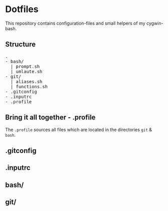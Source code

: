 # Dotfiles

This repository contains configuration-files and small helpers of my cygwin-bash.

## Structure

<pre>
.
- bash/
  | prompt.sh 
  | umlaute.sh
- git/
  | aliases.sh
  | functions.sh
- .gitconfig
- .inputrc
- .profile
</pre>

## Bring it all together - .profile

The `.profile` sources all files which are located in the directories `git` & `bash`.

## .gitconfig

## .inputrc

## bash/

## git/

